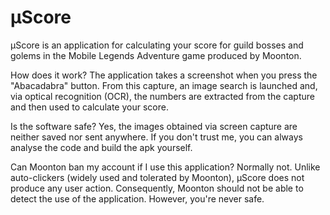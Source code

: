 # µScore

µScore is an application for calculating your score for guild bosses and golems in the Mobile Legends Adventure game produced by Moonton.

How does it work?
The application takes a screenshot when you press the "Abacadabra" button. From this capture, an image search is launched and, via optical recognition (OCR), the numbers are extracted from the capture and then used to calculate your score.

Is the software safe?
Yes, the images obtained via screen capture are neither saved nor sent anywhere. If you don't trust me, you can always analyse the code and build the apk yourself.

Can Moonton ban my account if I use this application?
Normally not. Unlike auto-clickers (widely used and tolerated by Moonton), µScore does not produce any user action. Consequently, Moonton should not be able to detect the use of the application. However, you're never safe.
